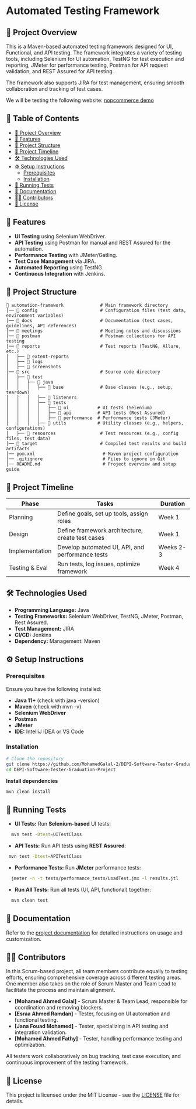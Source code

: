 # Automated Testing Framework

## 📌 Project Overview

This is a Maven-based automated testing framework designed for UI, Functional, and API testing. The framework integrates a variety of testing tools, including Selenium for UI automation, TestNG for test execution and reporting, JMeter for performance testing, Postman for API request validation, and REST Assured for API testing.

The framework also supports JIRA for test management, ensuring smooth collaboration and tracking of test cases.

We will be testing the following website: [nopcommerce demo](https://demo.nopcommerce.com/)

## 💑 Table of Contents
- [📌 Project Overview](#-project-overview)
- [🚀 Features](#-features)
- [🏧 Project Structure](#-project-structure)
- [📅 Project Timeline](#-project-timeline)
- [🛠️ Technologies Used](#-technologies-used)
- [⚙️ Setup Instructions](#-setup-instructions)
  - [Prerequisites](#prerequisites)
  - [Installation](#installation)
- [🏃 Running Tests](#-running-tests)
- [📝 Documentation](#-documentation)
- [👨‍💻 Contributors](#-contributors)
- [📝 License](#-license)

## 🚀 Features

- **UI Testing** using Selenium WebDriver.
- **API Testing** using Postman for manual and REST Assured for the automation.
- **Performance Testing** with JMeter/Gatling.
- **Test Case Management** via JIRA.
- **Automated Reporting** using TestNG.
- **Continuous Integration** with Jenkins.

## 🏧 Project Structure
```
📂 automation-framework              # Main framework directory
│── 📂 config                        # Configuration files (test data, environment variables)
│── 📂 docs                          # Documentation (test cases, guidelines, API references)
│── 📂 meetings                      # Meeting notes and discussions
│── 📂 postman                       # Postman collections for API testing
│── 📂 reports                       # Test reports (TestNG, Allure, etc.)
│   ├── 📂 extent-reports
│   ├── 📂 logs
│   ├── 📂 screenshots
│── 📂 src                           # Source code directory
│   ├── 📂 test
│   │   ├── 📂 java
│   │   │   ├── 📂 base              # Base classes (e.g., setup, teardown)
│   │   │   ├── 📂 listeners         
│   │   │   ├── 📂 tests
│   │   │   │   ├── 📂 ui           # UI tests (Selenium)
│   │   │   │   ├── 📂 api          # API tests (Rest Assured)
│   │   │   │   ├── 📂 performance  # Performance tests (JMeter)
│   │   │   ├── 📂 utils            # Utility classes (e.g., helpers, configurations)
│   ├── 📂 resources                 # Test resources (e.g., config files, test data)
│── 📂 target                        # Compiled test results and build artifacts
│── pom.xml                          # Maven project configuration
│── .gitignore                       # Files to ignore in Git
│── README.md                        # Project overview and setup guide
```

## 📅 Project Timeline
| Phase          | Tasks                                            | Duration  |
| -------------- | ------------------------------------------------ | --------- |
| Planning       | Define goals, set up tools, assign roles         | Week 1    |
| Design         | Define framework architecture, create test cases | Week 1    |
| Implementation | Develop automated UI, API, and performance tests | Weeks 2-3 |
| Testing & Eval | Run tests, log issues, optimize framework        | Week 4    |

## 🛠️ Technologies Used

- **Programming Language:** Java
- **Testing Frameworks:** Selenium WebDriver, TestNG, JMeter, Postman, Rest Assured.
- **Test Management:** JIRA
- **CI/CD:** Jenkins
- **Dependency:** Management: Maven

## ⚙️ Setup Instructions

### Prerequisites

Ensure you have the following installed:

- **Java 11+** (check with java -version)
- **Maven** (check with mvn -v)
- **Selenium WebDriver**
- **Postman**
- **JMeter**
- **IDE:** IntelliJ IDEA or VS Code

### Installation

```bash
# Clone the repository
git clone https://github.com/MohamedGalal-2/DEPI-Software-Tester-Graduation-Project
cd DEPI-Software-Tester-Graduation-Project
```

**Install dependencies**

```bash
mvn clean install
```

## 🏃 Running Tests

- **UI Tests:** Run **Selenium-based** UI tests:

```bash
  mvn test -Dtest=UITestClass
```

- **API Tests:** Run API tests using **REST Assured**:

```bash
 mvn test -Dtest=APITestClass
```

- **Performance Tests:** Run **JMeter** performance tests:

```bash
  jmeter -n -t tests/performance_tests/LoadTest.jmx -l results.jtl
```

- **Run All Tests:** Run all tests (UI, API, functional) together:

```bash
  mvn clean test
```

## 📝 Documentation

Refer to the [project documentation](docs/) for detailed instructions on usage and customization.

## 👨‍💻 Contributors

In this Scrum-based project, all team members contribute equally to testing efforts, ensuring comprehensive coverage across different testing areas. One member also takes on the role of Scrum Master and Team Lead to facilitate the process and maintain alignment.

- **[Mohamed Ahmed Galal]** - Scrum Master & Team Lead, responsible for coordination and removing blockers.
- **[Esraa Ahmed Ramdan]** - Tester, focusing on UI automation and functional testing.
- **[Jana Fouad Mohamed]** - Tester, specializing in API testing and integration validation.
- **[Mohamed Ahmed Fathy]** - Tester, handling performance testing and optimization.

All testers work collaboratively on bug tracking, test case execution, and continuous improvement of the testing framework.

## 📝 License

This project is licensed under the MIT License - see the [LICENSE](LICENSE) file for details.
